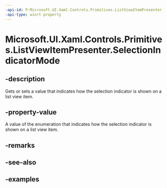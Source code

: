 ```yaml
---
-api-id: P:Microsoft.UI.Xaml.Controls.Primitives.ListViewItemPresenter.SelectionIndicatorMode
-api-type: winrt property
---
```


# Microsoft.UI.Xaml.Controls.Primitives.ListViewItemPresenter.SelectionIndicatorMode

<!--
public Microsoft.UI.Xaml.Controls.Primitives.ListViewItemPresenterSelectionIndicatorMode SelectionIndicatorMode { get; set; }
-->


## -description

Gets or sets a value that indicates how the selection indicator is shown on a list view item.

## -property-value

A value of the enumeration that indicates how the selection indicator is shown on a list view item.

## -remarks

## -see-also

## -examples


